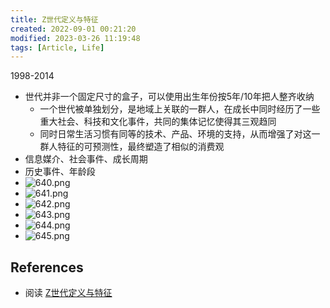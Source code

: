 ```yaml
---
title: Z世代定义与特征
created: 2022-09-01 00:21:20
modified: 2023-03-26 11:19:48
tags: [Article, Life]
---
```


1998-2014

- 世代并非一个固定尺寸的盒子，可以使用出生年份按5年/10年把人整齐收纳
    - 一个世代被单独划分，是地域上关联的一群人，在成长中同时经历了一些重大社会、科技和文化事件，共同的集体记忆使得其三观趋同
    - 同时日常生活习惯有同等的技术、产品、环境的支持，从而增强了对这一群人特征的可预测性，最终塑造了相似的消费观
- 信息媒介、社会事件、成长周期
- 历史事件、年龄段
- ![640.png](../../images/640_1658749667604_0.png)
- ![641.png](../../images/641_1658749674897_0.png)
- ![642.png](../../images/642_1658749678201_0.png)
- ![643.png](../../images/643_1658749682511_0.png)
- ![644.png](../../images/644_1658749685786_0.png)
- ![645.png](../../images/645_1658749704887_0.png)

## References

- 阅读 [Z世代定义与特征](https://mp.weixin.qq.com/s/2NCxms2OsCBYRpmAHUQ4ug)
